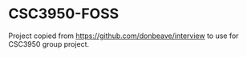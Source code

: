 # CSC3950-FOSS
Project copied from https://github.com/donbeave/interview to use for CSC3950 group project.
